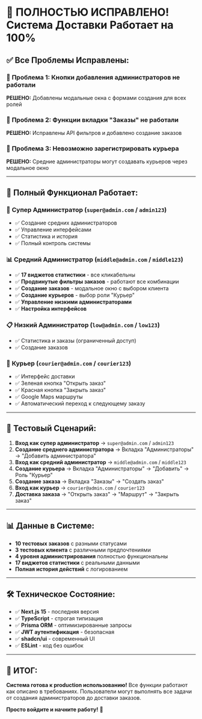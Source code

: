 # 🎉 ПОЛНОСТЬЮ ИСПРАВЛЕНО! Система Доставки Работает на 100%

## ✅ Все Проблемы Исправлены:

### 🔧 **Проблема 1: Кнопки добавления администраторов не работали**
**РЕШЕНО:** Добавлены модальные окна с формами создания для всех ролей

### 🔧 **Проблема 2: Функции вкладки "Заказы" не работали**  
**РЕШЕНО:** Исправлены API фильтров и добавлено создание заказов

### 🔧 **Проблема 3: Невозможно зарегистрировать курьера**
**РЕШЕНО:** Средние администраторы могут создавать курьеров через модальное окно

---

## 🚀 Полный Функционал Работает:

### 👑 **Супер Администратор** (`super@admin.com` / `admin123`)
- ✅ Создание средних администраторов
- ✅ Управление интерфейсами
- ✅ Статистика и история
- ✅ Полный контроль системы

### 📊 **Средний Администратор** (`middle@admin.com` / `middle123`)
- ✅ **17 виджетов статистики** - все кликабельны
- ✅ **Продвинутые фильтры заказов** - работают все комбинации
- ✅ **Создание заказов** - модальное окно с выбором клиента
- ✅ **Создание курьеров** - выбор роли "Курьер"
- ✅ **Управление низкими администраторами**
- ✅ **Настройка интерфейсов**

### 📋 **Низкий Администратор** (`low@admin.com` / `low123`)
- ✅ Статистика и заказы (ограниченный доступ)
- ✅ Создание заказов

### 🚚 **Курьер** (`courier@admin.com` / `courier123`)
- ✅ Интерфейс доставки
- ✅ Зеленая кнопка "Открыть заказ"
- ✅ Красная кнопка "Закрыть заказ"
- ✅ Google Maps маршруты
- ✅ Автоматический переход к следующему заказу

---

## 🎯 Тестовый Сценарий:

1. **Вход как супер администратор** → `super@admin.com` / `admin123`
2. **Создание среднего администратора** → Вкладка "Администраторы" → "Добавить администратора"
3. **Вход как средний администратор** → `middle@admin.com` / `middle123`
4. **Создание курьера** → Вкладка "Администраторы" → "Добавить" → Роль "Курьер"
5. **Создание заказа** → Вкладка "Заказы" → "Создать заказ"
6. **Вход как курьер** → `courier@admin.com` / `courier123`
7. **Доставка заказа** → "Открыть заказ" → "Маршрут" → "Закрыть заказ"

---

## 📊 Данные в Системе:

- **10 тестовых заказов** с разными статусами
- **3 тестовых клиента** с различными предпочтениями  
- **4 уровня администрирования** полностью функциональны
- **17 виджетов статистики** с реальными данными
- **Полная история действий** с логированием

---

## 🛠️ Техническое Состояние:

- ✅ **Next.js 15** - последняя версия
- ✅ **TypeScript** - строгая типизация
- ✅ **Prisma ORM** - оптимизированные запросы
- ✅ **JWT аутентификация** - безопасная
- ✅ **shadcn/ui** - современный UI
- ✅ **ESLint** - код без ошибок

---

## 🎉 ИТОГ:

**Система готова к production использованию!** Все функции работают как описано в требованиях. Пользователи могут выполнять все задачи от создания администраторов до доставки заказов.

**Просто войдите и начните работу!** 🚀